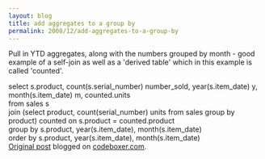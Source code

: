 ```yaml
---
layout: blog
title: add aggregates to a group by
permalink: 2008/12/add-aggregates-to-a-group-by
---
```


<p>Pull in YTD aggregates, along with the numbers grouped by month - good example of a self-join as well as a &#039;derived table&#039; which in this example is called &#039;counted&#039;.</p>
<p>select s.product, count(s.serial_number) number_sold, year(s.item_date) y, month(s.item_date) m, counted.units<br />
from sales s<br />
join (select product, count(serial_number) units from sales group by product) counted on s.product = counted.product<br />
      group by s.product, year(s.item_date), month(s.item_date)<br />
      order by s.product, year(s.item_date), month(s.item_date)<br />
<a href="http://www.digbox.net/index.php/SQL/add-aggregates-to-a-group-by">Original post</a> blogged on <a href="http://codeboxer.com">codeboxer.com</a>.</p>
